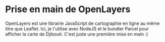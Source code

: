 # Prise en main de OpenLayers
OpenLayers est une librairie JavaScript de cartographie en ligne au même titre que Leaflet. Ici, je l'utilise avec NodeJS et le bundler Parcel pour afficher la carte de Djibouti. C'est juste une première mise en main :)
